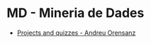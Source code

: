 # MD - Mineria de Dades

- [Projects and quizzes - Andreu Orensanz](https://github.com/andyfratello/MD)
